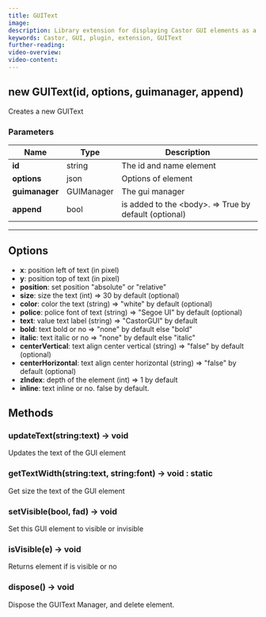 ```yaml
---
title: GUIText
image:  
description: Library extension for displaying Castor GUI elements as a layer on top of the canvas.
keywords: Castor, GUI, plugin, extension, GUIText
further-reading:
video-overview: 
video-content:
---
```


## new GUIText(id, options, guimanager, append)
Creates a new GUIText

### Parameters
Name | Type | Description
---|---|---
**id** | string | The id and name element
**options** | json | Options of element
**guimanager** | GUIManager | The gui manager
**append** | bool | is added to the &lt;body&gt;. =&gt; True by default (optional)
---

## Options

* **x**: position left of text (in pixel)
* **y**: position top of text (in pixel)
* **position**: set position "absolute" or "relative"
* **size**: size the text (int) =&gt; 30 by default (optional)
* **color**: color the text (string) =&gt; "white" by default (optional)
* **police**: police font of text (string) =&gt; "Segoe UI" by default (optional)
* **text**: value text label (string) =&gt; "CastorGUI" by default
* **bold**: text bold or no =&gt; "none" by default else "bold"
* **italic**: text italic or no =&gt; "none" by default else "italic"
* **centerVertical**: text align center vertical (string) =&gt; "false" by default (optional)
* **centerHorizontal**: text align center horizontal (string) =&gt; "false" by default (optional)
* **zIndex**: depth of the element (int) =&gt; 1 by default
* **inline**: text inline or no. false by default.

## Methods

### updateText(string:text) → void
Updates the text of the GUI element

### getTextWidth(string:text, string:font) → void : static
Get size the text of the GUI element

### setVisible(bool, fad) → void
Set this GUI element to visible or invisible

### isVisible(e) → void
Returns element if is visible or no

### dispose() → void
Dispose the GUIText Manager, and delete element.
